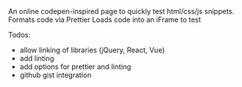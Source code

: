 An online codepen-inspired page to quickly test html/css/js snippets.
Formats code via Prettier
Loads code into an iFrame to test

Todos:
- allow linking of libraries (jQuery, React, Vue)
- add linting
- add options for prettier and linting
- github gist integration
